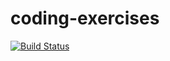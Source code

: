 # coding-exercises

[![Build Status](https://travis-ci.org/debSen/coding-exercises.svg?branch=master)](https://travis-ci.org/github/debSen/coding-exercises)
